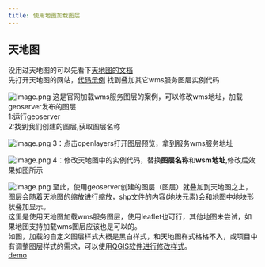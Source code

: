 ```yaml
---
title: 使用地图加载图层
---
```

## 天地图
没用过天地图的可以先看下[天地图的文档](https://www.tianditu.gov.cn/)</br>
先打开天地图的网站，[代码示例](http://lbs.tianditu.gov.cn/api/js4.0/examples.html) 找到叠加其它wms服务图层实例代码</br>

![image.png](https://p1-juejin.byteimg.com/tos-cn-i-k3u1fbpfcp/d0ab15f8d4f64c01b4d45f8a99d0bf5f~tplv-k3u1fbpfcp-watermark.image?)
这是官网加载wms服务图层的案例，可以修改wms地址，加载geoserver发布的图层</br>
1:运行geoserver</br>
2:找到我们创建的图层,获取图层名称</br>

![image.png](https://p6-juejin.byteimg.com/tos-cn-i-k3u1fbpfcp/c99979f44cfd4a38933b0915b6613bcf~tplv-k3u1fbpfcp-watermark.image?)
3：点击openlayers打开图层预览，拿到服务wms服务地址

![image.png](https://p6-juejin.byteimg.com/tos-cn-i-k3u1fbpfcp/5cb417405144423088a07b9ed1e66c60~tplv-k3u1fbpfcp-watermark.image?)
4：修改天地图中的实例代码，替换**图层名称**和**wsm地址**,修改后效果如图所示


![image.png](https://p1-juejin.byteimg.com/tos-cn-i-k3u1fbpfcp/390893c4def143adabb5b56fadeba2fc~tplv-k3u1fbpfcp-watermark.image?)
至此，使用geoserver创建的图层（图层）就叠加到天地图之上，图层会随着天地图的缩放进行缩放，shp文件的内容(地块元素)会和地图中地块形状叠加显示。</br>
这里是使用天地图加载wms服务图层，使用leaflet也可行，其他地图未尝试，如果地图支持加载wms图层应该也是可以的。</br>
如图，加载的自定义图层样式大概是黑白样式，和天地图样式格格不入，或项目中有调整图层样式的需求，可以使用[QGIS软件进行修改样式](/blog/QGIS/q1)。</br>
[demo](https://alidocs.dingtalk.com/i/team/e3RmQnZOlwv5jGaP/docs/e3RmQ742K6Y2kzaP)